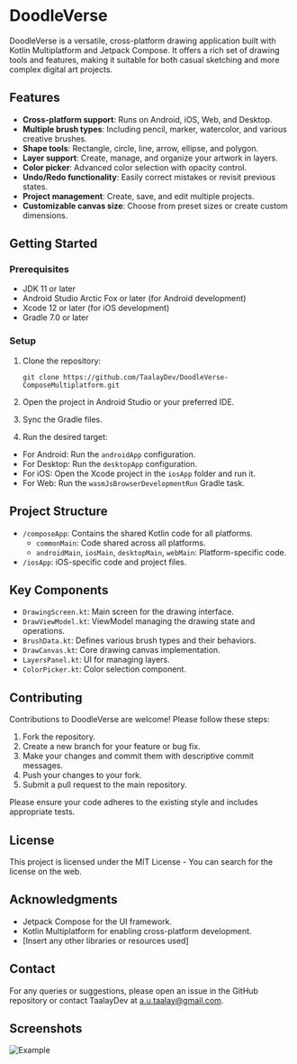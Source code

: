 # DoodleVerse

DoodleVerse is a versatile, cross-platform drawing application built with Kotlin Multiplatform and Jetpack Compose. It offers a rich set of drawing tools and features, making it suitable for both casual sketching and more complex digital art projects.

## Features

- **Cross-platform support**: Runs on Android, iOS, Web, and Desktop.
- **Multiple brush types**: Including pencil, marker, watercolor, and various creative brushes.
- **Shape tools**: Rectangle, circle, line, arrow, ellipse, and polygon.
- **Layer support**: Create, manage, and organize your artwork in layers.
- **Color picker**: Advanced color selection with opacity control.
- **Undo/Redo functionality**: Easily correct mistakes or revisit previous states.
- **Project management**: Create, save, and edit multiple projects.
- **Customizable canvas size**: Choose from preset sizes or create custom dimensions.

## Getting Started

### Prerequisites

- JDK 11 or later
- Android Studio Arctic Fox or later (for Android development)
- Xcode 12 or later (for iOS development)
- Gradle 7.0 or later

### Setup

1. Clone the repository:
   ```
   git clone https://github.com/TaalayDev/DoodleVerse-ComposeMultiplatform.git
   ```

2. Open the project in Android Studio or your preferred IDE.

3. Sync the Gradle files.

4. Run the desired target:
  - For Android: Run the `androidApp` configuration.
  - For Desktop: Run the `desktopApp` configuration.
  - For iOS: Open the Xcode project in the `iosApp` folder and run it.
  - For Web: Run the `wasmJsBrowserDevelopmentRun` Gradle task.

## Project Structure

- `/composeApp`: Contains the shared Kotlin code for all platforms.
  - `commonMain`: Code shared across all platforms.
  - `androidMain`, `iosMain`, `desktopMain`, `webMain`: Platform-specific code.
- `/iosApp`: iOS-specific code and project files.

## Key Components

- `DrawingScreen.kt`: Main screen for the drawing interface.
- `DrawViewModel.kt`: ViewModel managing the drawing state and operations.
- `BrushData.kt`: Defines various brush types and their behaviors.
- `DrawCanvas.kt`: Core drawing canvas implementation.
- `LayersPanel.kt`: UI for managing layers.
- `ColorPicker.kt`: Color selection component.

## Contributing

Contributions to DoodleVerse are welcome! Please follow these steps:

1. Fork the repository.
2. Create a new branch for your feature or bug fix.
3. Make your changes and commit them with descriptive commit messages.
4. Push your changes to your fork.
5. Submit a pull request to the main repository.

Please ensure your code adheres to the existing style and includes appropriate tests.

## License

This project is licensed under the MIT License - You can search for the license on the web.

## Acknowledgments

- Jetpack Compose for the UI framework.
- Kotlin Multiplatform for enabling cross-platform development.
- [Insert any other libraries or resources used]

## Contact

For any queries or suggestions, please open an issue in the GitHub repository or contact TaalayDev at a.u.taalay@gmail.com.

## Screenshots

![Example](screenshots/Screenshot_1.png)